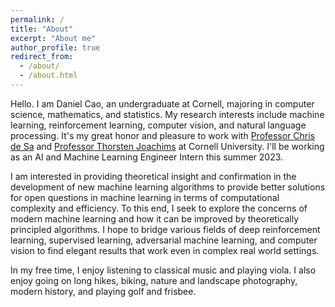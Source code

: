 ```yaml
---
permalink: /
title: "About"
excerpt: "About me"
author_profile: true
redirect_from: 
  - /about/
  - /about.html
---
```


Hello. I am Daniel Cao, an undergraduate at Cornell, majoring in computer science, mathematics, and statistics. My research interests include machine learning, reinforcement learning, computer vision, and natural language processing. It's my great honor and pleasure to work with [Professor Chris de Sa](https://www.cs.cornell.edu/~cdesa) and [Professor Thorsten Joachims](https://www.cs.cornell.edu/people/tj/) at Cornell University. I'll be working as an AI and Machine Learning Engineer Intern this summer 2023. 

I am interested in providing theoretical insight and confirmation in the development of new machine learning algorithms to provide better solutions for open questions in machine learning in terms of computational complexity and efficiency. To this end, I seek to explore the concerns of modern machine learning and how it can be improved by theoretically principled algorithms. I hope to bridge various fields of deep reinforcement learning, supervised learning, adversarial machine learning, and computer vision to find elegant results that work even in complex real world settings.

In my free time, I enjoy listening to classical music and playing viola. I also enjoy going on long hikes, biking, nature and landscape photography, modern history, and playing golf and frisbee. 

